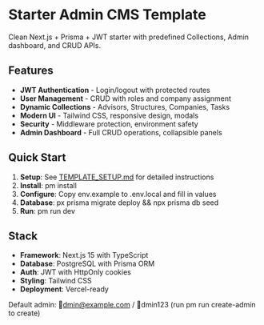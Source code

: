 ﻿# Starter  Admin CMS Template

Clean Next.js + Prisma + JWT starter with predefined Collections, Admin dashboard, and CRUD APIs.

## Features

-  **JWT Authentication** - Login/logout with protected routes
-  **User Management** - CRUD with roles and company assignment  
-  **Dynamic Collections** - Advisors, Structures, Companies, Tasks
-  **Modern UI** - Tailwind CSS, responsive design, modals
-  **Security** - Middleware protection, environment safety
-  **Admin Dashboard** - Full CRUD operations, collapsible panels

## Quick Start

1. **Setup**: See [TEMPLATE_SETUP.md](./TEMPLATE_SETUP.md) for detailed instructions
2. **Install**: 
pm install
3. **Configure**: Copy env.example to .env.local and fill in values
4. **Database**: 
px prisma migrate deploy && npx prisma db seed
5. **Run**: 
pm run dev

## Stack

- **Framework**: Next.js 15 with TypeScript
- **Database**: PostgreSQL with Prisma ORM
- **Auth**: JWT with HttpOnly cookies
- **Styling**: Tailwind CSS
- **Deployment**: Vercel-ready

Default admin: dmin@example.com / dmin123 (run 
pm run create-admin to create)
